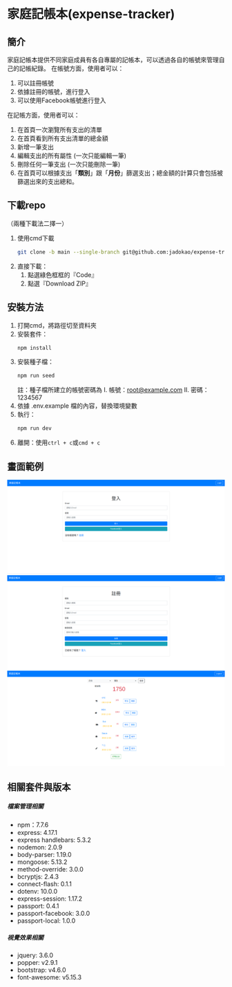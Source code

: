 # 家庭記帳本(expense-tracker)

## 簡介
家庭記帳本提供不同家庭成員有各自專屬的記帳本，可以透過各自的帳號來管理自己的記帳紀錄。
在帳號方面，使用者可以：
1. 可以註冊帳號
2. 依據註冊的帳號，進行登入
3. 可以使用Facebook帳號進行登入

在記帳方面，使用者可以：
1. 在首頁一次瀏覽所有支出的清單
2. 在首頁看到所有支出清單的總金額
3. 新增一筆支出
4. 編輯支出的所有屬性 (一次只能編輯一筆)
5. 刪除任何一筆支出 (一次只能刪除一筆)
6. 在首頁可以根據支出「**類別**」跟「**月份**」篩選支出；總金額的計算只會包括被篩選出來的支出總和。
## 下載repo
（兩種下載法二擇一）
1. 使用cmd下載
   ```bash
   git clone -b main --single-branch git@github.com:jadokao/expense-tracker.git
   ```
2. 直接下載：
   1. 點選綠色框框的『Code』
   2. 點選『Download ZIP』
## 安裝方法
1. 打開cmd，將路徑切至資料夾
2. 安裝套件：
    ```bash
    npm install
    ```
3. 安裝種子檔：
    ```bash
    npm run seed
    ```
    註：種子檔所建立的帳號密碼為
    I. 帳號：root@example.com
    II. 密碼：1234567
4. 依據 .env.example 檔的內容，替換環境變數
5. 執行：
    ```bash
    npm run dev
    ```
6. 離開：使用```ctrl + c```或```cmd + c```
## 畫面範例
![Alt text](login.png)
![Alt text](register.png)
![Alt text](records.png)
## 相關套件與版本
##### 檔案管理相關
* npm：7.7.6
* express: 4.17.1
* express handlebars: 5.3.2
* nodemon: 2.0.9
* body-parser: 1.19.0
* mongoose: 5.13.2
* method-override: 3.0.0
* bcryptjs: 2.4.3
* connect-flash: 0.1.1
* dotenv: 10.0.0
* express-session: 1.17.2
* passport: 0.4.1
* passport-facebook: 3.0.0
* passport-local: 1.0.0
##### 視覺效果相關
* jquery: 3.6.0
* popper: v2.9.1
* bootstrap: v4.6.0
* font-awesome: v5.15.3